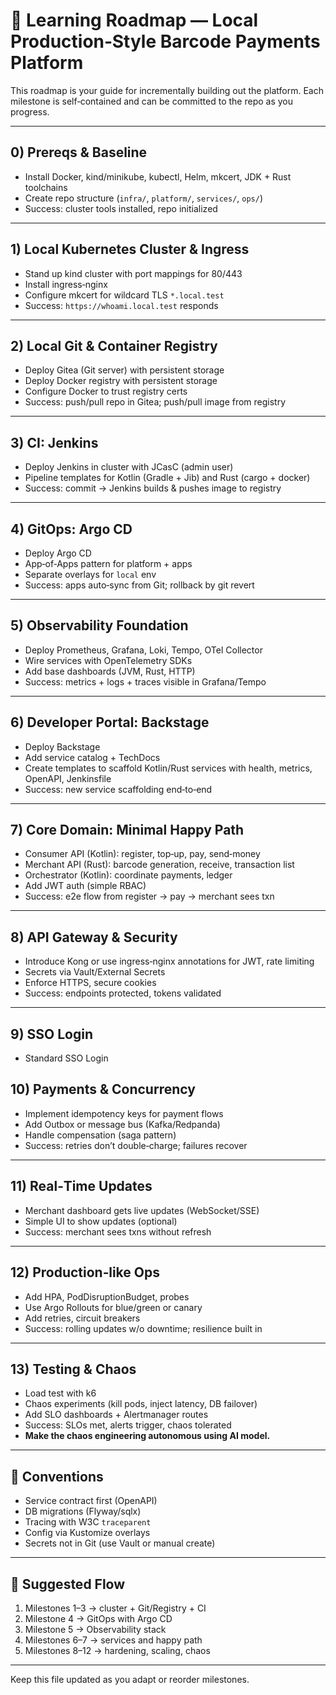 # 📌 Learning Roadmap — Local Production‑Style Barcode Payments Platform

This roadmap is your guide for incrementally building out the platform. Each milestone is self‑contained and can be committed to the repo as you progress.

---

## 0) Prereqs & Baseline

* Install Docker, kind/minikube, kubectl, Helm, mkcert, JDK + Rust toolchains
* Create repo structure (`infra/`, `platform/`, `services/`, `ops/`)
* Success: cluster tools installed, repo initialized

---

## 1) Local Kubernetes Cluster & Ingress

* Stand up kind cluster with port mappings for 80/443
* Install ingress‑nginx
* Configure mkcert for wildcard TLS `*.local.test`
* Success: `https://whoami.local.test` responds

---

## 2) Local Git & Container Registry

* Deploy Gitea (Git server) with persistent storage
* Deploy Docker registry with persistent storage
* Configure Docker to trust registry certs
* Success: push/pull repo in Gitea; push/pull image from registry

---

## 3) CI: Jenkins

* Deploy Jenkins in cluster with JCasC (admin user)
* Pipeline templates for Kotlin (Gradle + Jib) and Rust (cargo + docker)
* Success: commit → Jenkins builds & pushes image to registry

---

## 4) GitOps: Argo CD

* Deploy Argo CD
* App‑of‑Apps pattern for platform + apps
* Separate overlays for `local` env
* Success: apps auto‑sync from Git; rollback by git revert

---

## 5) Observability Foundation

* Deploy Prometheus, Grafana, Loki, Tempo, OTel Collector
* Wire services with OpenTelemetry SDKs
* Add base dashboards (JVM, Rust, HTTP)
* Success: metrics + logs + traces visible in Grafana/Tempo

---

## 6) Developer Portal: Backstage

* Deploy Backstage
* Add service catalog + TechDocs
* Create templates to scaffold Kotlin/Rust services with health, metrics, OpenAPI, Jenkinsfile
* Success: new service scaffolding end‑to‑end

---

## 7) Core Domain: Minimal Happy Path

* Consumer API (Kotlin): register, top‑up, pay, send‑money
* Merchant API (Rust): barcode generation, receive, transaction list
* Orchestrator (Kotlin): coordinate payments, ledger
* Add JWT auth (simple RBAC)
* Success: e2e flow from register → pay → merchant sees txn

---

## 8) API Gateway & Security

* Introduce Kong or use ingress‑nginx annotations for JWT, rate limiting
* Secrets via Vault/External Secrets
* Enforce HTTPS, secure cookies
* Success: endpoints protected, tokens validated

---

## 9) SSO Login
* Standard SSO Login

## 10) Payments & Concurrency

* Implement idempotency keys for payment flows
* Add Outbox or message bus (Kafka/Redpanda)
* Handle compensation (saga pattern)
* Success: retries don’t double‑charge; failures recover

---

## 11) Real‑Time Updates

* Merchant dashboard gets live updates (WebSocket/SSE)
* Simple UI to show updates (optional)
* Success: merchant sees txns without refresh

---

## 12) Production‑like Ops

* Add HPA, PodDisruptionBudget, probes
* Use Argo Rollouts for blue/green or canary
* Add retries, circuit breakers
* Success: rolling updates w/o downtime; resilience built in

---

## 13) Testing & Chaos

* Load test with k6
* Chaos experiments (kill pods, inject latency, DB failover)
* Add SLO dashboards + Alertmanager routes
* Success: SLOs met, alerts trigger, chaos tolerated
* **Make the chaos engineering autonomous using AI model.**

---

## 📎 Conventions

* Service contract first (OpenAPI)
* DB migrations (Flyway/sqlx)
* Tracing with W3C `traceparent`
* Config via Kustomize overlays
* Secrets not in Git (use Vault or manual create)

---

## 🧭 Suggested Flow

1. Milestones 1–3 → cluster + Git/Registry + CI
2. Milestone 4 → GitOps with Argo CD
3. Milestone 5 → Observability stack
4. Milestones 6–7 → services and happy path
5. Milestones 8–12 → hardening, scaling, chaos

---

Keep this file updated as you adapt or reorder milestones.
